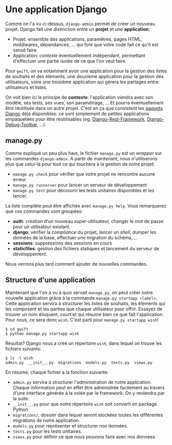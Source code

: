 Une application Django
======================

Comme on l'a vu ci-dessus, `django-admin` permet de créer un nouveau projet. Django fait une distinction entre un **projet** et une **application**:

 * Projet: ensemble des applications, paramètres, pages HTML, middlwares, dépendances, ... qui font que votre code fait ce qu'il est sensé faire.
 * Application: *contexte* éventuellement indépendant, permettant d'effectuer une partie isolée de ce que l'on veut faire.

Pour `gwift`, on va notamment avoir une application pour la gestion des listes de souhaits et des éléments, une deuxième application pour la gestion des utilisateurs, voire une troisième application qui gérera les partages entre utilisateurs et listes.

On voit bien ici le principe de **contexte**: l'application viendra avec son modèle, ses tests, ses vues, son paramétrage, ... Et pourra éventuellement être réutilisée dans un autre projet. C'est en ça que consistent les [paquets Django](https://www.djangopackages.com/) déjà disponibles: ce sont simplement de petites applications empaquetées pour être réutilisables (eg. [Django-Rest-Framework](https://github.com/tomchristie/django-rest-framework), [Django-Debug-Toolbar](https://github.com/django-debug-toolbar/django-debug-toolbar), ...).

manage.py
---------

Comme expliqué un peu plus haut, le fichier `manage.py` est un *wrapper* sur les commandes `django-admin`. A partir de maintenant, nous n'utiliserons plus que celui-là pour tout ce qui touchera à la gestion de notre projet:

 * `manage.py check` pour vérifier que votre projet ne rencontre aucune erreur
 * `manage.py runserver` pour lancer un serveur de développement
 * `manage.py test` pour découvrir les tests unitaires disponibles et les lancer.

La liste complète peut être affichée avec `manage.py help`. Vous remarquerez que ces commandes sont groupées:

 * **auth**: création d'un nouveau super-utilisateur, changer le mot de passe pour un utilisateur existant.
 * **django**: vérifier la *compliance* du projet, lancer un *shell*, *dumper* les données de la base, effectuer une migration du schéma, ...
 * **sessions**: suppressions des sessions en cours
 * **staticfiles**: gestion des fichiers statiques et lancement du serveur de développement.

Nous verrons plus tard comment ajouter de nouvelles commandes.

Structure d'une application
---------------------------

Maintenant que l'on a vu à quoi servait `manage.py`, on peut créer notre nouvelle application grâce à la commande `manage.py startapp <label>`.
Cette application servira à structurer les listes de souhaits, les éléments qui les composent et les parties que chaque utilisateur pour offrir. Essayez de trouver un nom éloquent, court et qui résume bien ce que fait l'application. Pour nous, ce sera donc `wish`. C'est parti pour `manage.py startapp wish`!

```shell
$ cd gwift
$ python manage.py startapp wish
```

Résultat? Django nous a créé un répertoire `wish`, dans lequel on trouve les fichiers suivants:

```shell
$ ls -l wish
admin.py  __init__.py  migrations  models.py  tests.py  views.py
```

En résumé, chaque fichier a la fonction suivante:

 * `admin.py` servira à structurer l'administration de notre application. Chaque information peut en effet être administrée facilement au travers d'une interface générée à la volée par le framework. On y reviendra par la suite.
 * `__init__.py` pour que notre répertoire `wish` soit converti en package Python.
 * `migrations/`, dossier dans lequel seront stockées toutes les différentes migrations de notre application.
 * `models.py` pour représenter et structurer nos données.
 * `tests.py` pour les tests unitaires.
 * `views.py` pour définir ce que nous pouvons faire avec nos données.
